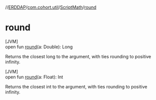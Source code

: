 //[ERDDAP](../../../index.md)/[com.cohort.util](../index.md)/[ScriptMath](index.md)/[round](round.md)

# round

[JVM]\
open fun [round](round.md)(a: Double): Long

Returns the closest long to the argument, with ties rounding to positive infinity.

[JVM]\
open fun [round](round.md)(a: Float): Int

Returns the closest int to the argument, with ties rounding to positive infinity.
